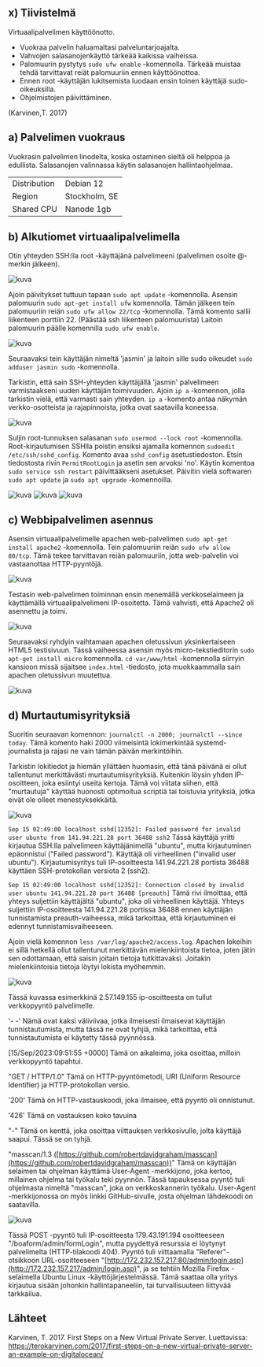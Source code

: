 ## x) Tiivistelmä
Virtuaalipalvelimen käyttöönotto.
- Vuokraa palvelin haluamaltasi palveluntarjoajalta.
- Vahvojen salasanojenkäyttö tärkeää kaikissa vaiheissa.
- Palomuurin pystytys `sudo ufw enable` -komennolla. Tärkeää muistaa tehdä tarvittavat reiät palomuuriin ennen käyttöönottoa.
- Ennen root -käyttäjän lukitsemista luodaan ensin toinen käyttäjä sudo-oikeuksilla.
- Ohjelmistojen päivittäminen.

(Karvinen,T. 2017)

## a) Palvelimen vuokraus
Vuokrasin palvelimen linodelta, koska ostaminen sieltä oli helppoa ja edullista.
Salasanojen valinnassa käytin salasanojen hallintaohjelmaa.

|   |   |
|---|---|
| Distribution | Debian 12 |
| Region | Stockholm, SE |
| Shared CPU | Nanode 1gb |

## b)  Alkutiomet virtuaalipalvelimella
Otin yhteyden SSH:lla root -käyttäjänä palvelimeeni (palvelimen osoite @-merkin jälkeen).  

![kuva](images/h4/h4_2.jpg)

Ajoin päivitykset tuttuun tapaan `sudo apt update` -komennolla. Asensin palomuurin `sudo apt-get install ufw` komennolla. Tämän jälkeen tein palomuuriin reiän `sudo ufw allow 22/tcp` -komennolla.  Tämä komento sallii liikenteen porttiin 22. (Päästää ssh liikenteen palomuurista)
Laitoin palomuurin päälle komennilla `sudo ufw enable`. 

![kuva](images/h4/h4_3.jpg)

Seuraavaksi tein käyttäjän nimeltä 'jasmin' ja laitoin sille sudo oikeudet `sudo adduser jasmin sudo` -komennolla. 

Tarkistin, että sain SSH-yhteyden käyttäjällä 'jasmin' palvelimeen varmistaakseni uuden käyttäjän toimivuuden.  Ajoin `ip a` -komennon, jolla tarkistin vielä, että varmasti sain yhteyden.  `ip a` -komento antaa näkymän verkko-osotteista ja rajapinnoista, jotka ovat saatavilla koneessa. 

![kuva](images/h4/h4_5.jpg)

Suljin root-tunnuksen salasanan `sudo usermod --lock root` -komennolla. Root-kirjautumisen SSHlla poistin ensiksi ajamalla komennon `sudoedit /etc/ssh/sshd_config`. 
Komento avaa `sshd_config` asetustiedoston. Etsin tiedostosta rivin `PermitRootLogin` ja asetin sen arvoksi 'no'. Käytin komentoa `sudo service ssh restart` päivittääkseni asetukset. Päivitin vielä softwaren `sudo apt update`
ja `sudo apt upgrade` -komennoilla.

![kuva](images/h4/h4_6.jpg)
![kuva](images/h4/h4_7.jpg)
![kuva](images/h4/h4_8.jpg)

## c) Webbipalvelimen asennus
Asensin virtuaalipalvelimelle apachen web-palvelimen `sudo apt-get install apache2` -komennolla. Tein palomuuriin reiän `sudo ufw allow 80/tcp`. Tämä tekee tarvittavan reiän palomuuriin, jotta web-palvelin voi vastaanottaa HTTP-pyyntöjä.

![kuva](images/h4/h4_9.jpg)

Testasin web-palvelimen toiminnan ensin menemällä verkkoselaimeen ja käyttämällä virtuaalipalvelimeni IP-osoitetta. Tämä vahvisti, että Apache2 oli asennettu ja toimi.

![kuva](images/h4/h4_10.jpg)

Seuraavaksi ryhdyin vaihtamaan apachen oletussivun yksinkertaiseen HTML5 testisivuun. Tässä vaiheessa asensin myös micro-tekstieditorin `sudo apt-get install micro` komennolla. 
`cd var/www/html` -komennolla siirryin kansioon missä sijaitsee `index.html` -tiedosto, jota muokkaammalla sain apachen oletussivun muutettua. 

![kuva](images/h4/h4_11.jpg)

## d) Murtautumisyrityksiä

Suoritin seuraavan komennon: `journalctl -n 2000; journalctl --since today`. Tämä komento haki 2000 viimeisintä lokimerkintää systemd-journalista ja rajasi ne vain tämän päivän merkintöihin.

Tarkistin lokitiedot ja hiemän yllättäen huomasin, että tänä päivänä ei ollut tallentunut merkittävästi murtautumisyrityksiä. Kuitenkin löysin yhden IP-osoitteen, joka esiintyi useita kertoja. Tämä voi viitata siihen, että "murtautuja" käyttää huonosti optimoitua scriptiä tai toistuvia yrityksiä, jotka eivät ole olleet menestyksekkäitä.

![kuva](images/h4/h4_13.jpg)

`Sep 15 02:49:00 localhost sshd[12352]: Failed password for invalid user ubuntu from 141.94.221.28 port 36488 ssh2`
Tässä käyttäjä yritti kirjautua SSH:lla palvelimeen käyttäjänimellä "ubuntu", mutta kirjautuminen epäonnistui ("Failed password"). Käyttäjä oli virheellinen ("invalid user ubuntu"). Kirjautumisyritys tuli IP-osoitteesta 141.94.221.28 portista 36488 käyttäen SSH-protokollan versiota 2 (ssh2).

`Sep 15 02:49:00 localhost sshd[12352]: Connection closed by invalid user ubuntu 141.94.221.28 port 36488 [preauth]` Tämä rivi ilmoittaa, että yhteys suljettiin käyttäjältä "ubuntu", joka oli virheellinen käyttäjä. Yhteys suljettiin IP-osoitteesta 141.94.221.28 portissa 36488 ennen käyttäjän tunnistamista preauth-vaiheessa, mikä tarkoittaa, että kirjautuminen ei edennyt tunnistamisvaiheeseen.

Ajoin vielä komennon `less /var/log/apache2/access.log`. Apachen lokeihin ei sillä hetkellä ollut tallentunut merkittävän mielenkiintoista tietoa, joten jätin sen odottamaan, että saisin joitain tietoja tutkittavaksi. 
Joitakin mielenkiintoisia tietoja löytyi lokista myöhemmin. 

![kuva](images/h4/h4_14.jpg)

Tässä kuvassa esimerkkinä 2.57.149.155 ip-osoitteesta on tullut verkkopyyntö palvelimelle. 

'- -' Nämä ovat kaksi väliviivaa, jotka ilmeisesti ilmaisevat käyttäjän tunnistautumista,
mutta tässä ne ovat tyhjiä, mikä tarkoittaa, että tunnistautumista ei käytetty tässä pyynnössä.

[15/Sep/2023:09:51:55 +0000] Tämä on aikaleima, joka osoittaa, milloin verkkopyyntö tapahtui.

"GET / HTTP/1.0" Tämä on HTTP-pyyntömetodi, URI (Uniform Resource Identifier) ja HTTP-protokollan versio.

'200' Tämä on HTTP-vastauskoodi, joka ilmaisee, että pyyntö oli onnistunut.

'426' Tämä on vastauksen koko tavuina

"-" Tämä on kenttä, joka osoittaa viittauksen verkkosivulle, jolta käyttäjä saapui. Tässä se on tyhjä.

"masscan/1.3 ([https://github.com/robertdavidgraham/masscan](https://github.com/robertdavidgraham/masscan))" Tämä on käyttäjän selaimen tai ohjelman käyttämä User-Agent -merkkijono, joka kertoo, millainen ohjelma tai työkalu teki pyynnön. Tässä tapauksessa pyyntö tuli ohjelmasta nimeltä "masscan", joka on verkkoskannerin työkalu. User-Agent -merkkijonossa on myös linkki GitHub-sivulle, josta ohjelman lähdekoodi on saatavilla.

![kuva](images/h4/h4_15.jpg)

Tässä POST -pyyntö tuli IP-osoitteesta 179.43.191.194 osoitteeseen "/boaform/admin/formLogin", mutta pyydettyä resurssia ei löytynyt palvelimelta (HTTP-tilakoodi 404). 
Pyyntö tuli viittaamalla "Referer"-otsikkoon URL-osoitteeseen "[http://172.232.157.217:80/admin/login.asp](http://172.232.157.217/admin/login.asp)", ja se tehtiin Mozilla Firefox -selaimella Ubuntu Linux -käyttöjärjestelmässä. Tämä saattaa olla yritys kirjautua sisään johonkin hallintapaneeliin, tai turvallisuuteen liittyvää tarkkailua.


## Lähteet
Karvinen, T. 2017. First Steps on a New Virtual Private Server. Luettavissa: https://terokarvinen.com/2017/first-steps-on-a-new-virtual-private-server-an-example-on-digitalocean/
